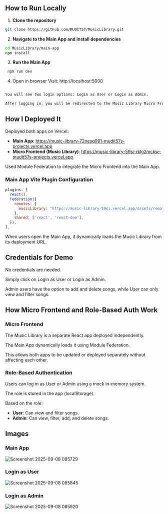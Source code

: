 ## How to Run Locally

1. **Clone the repository**

```bash
git clone https://github.com/MUDIT57/MusicLibrary.git
```

2. **Navigate to the Main App and install dependencies**

```bash
cd MusicLibrary/main-app
npm install
```
3. **Run the Main App**
   
 ```bash
  npm run dev
```
4. Open in browser
   Visit: http://localhost:5000
```bash

You will see two login options: Login as User or Login as Admin.

After logging in, you will be redirected to the Music Library Micro Frontend (loaded dynamically from its deployment on Vercel).
```

## How I Deployed It

Deployed both apps on Vercel:

- **Main App**: https://music-library-72nesq991-mudit57s-projects.vercel.app
- **Micro Frontend (Music Library)**: https://music-library-59si-rklg2mckw-mudit57s-projects.vercel.app

Used Module Federation to integrate the Micro Frontend into the Main App.

### Main App Vite Plugin Configuration

```javascript
plugins: [
  react(),
  federation({
    remotes: {
      musicLibrary: "https://music-library-59si.vercel.app/assets/remoteEntry.js",
    },
    shared: ['react', 'react-dom'],
  }),
],
```
When users open the Main App, it dynamically loads the Music Library from its deployment URL.

## Credentials for Demo

No credentials are needed.

Simply click on Login as User or Login as Admin.

Admin users have the option to add and delete songs, while User can only view and filter songs.

## How Micro Frontend and Role-Based Auth Work

### Micro Frontend

The Music Library is a separate React app deployed independently.

The Main App dynamically loads it using Module Federation.

This allows both apps to be updated or deployed separately without affecting each other.

### Role-Based Authentication

Users can log in as User or Admin using a mock in-memory system.

The role is stored in the app (localStorage).

Based on the role:

- **User**: Can view and filter songs.
- **Admin**: Can view, filter, add, and delete songs.

## Images

### Main App
![Screenshot 2025-09-08 085729](https://github.com/user-attachments/assets/2d34f22f-2f43-4a9d-a16e-94551c1fa3fe)

### Login as User
![Screenshot 2025-09-08 085845](https://github.com/user-attachments/assets/9f4f72f1-f6b0-44f5-b739-d7a430bbb799)

### Login as Admin
![Screenshot 2025-09-08 085920](https://github.com/user-attachments/assets/fec399b8-d557-4b7e-91d2-174af9c61139)
